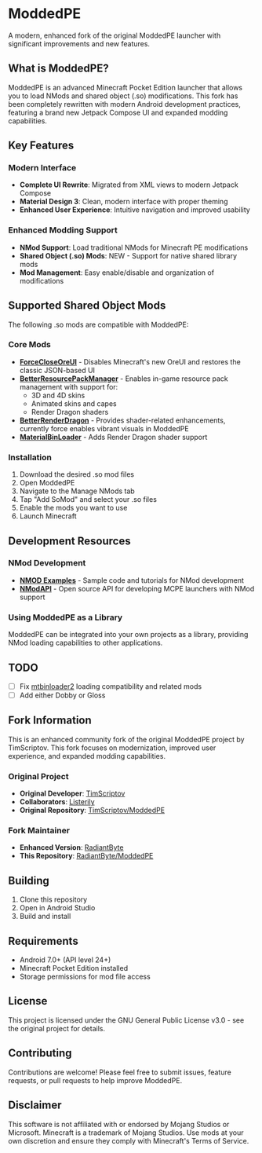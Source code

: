 # ModdedPE

A modern, enhanced fork of the original ModdedPE launcher with significant improvements and new features.

## What is ModdedPE?

ModdedPE is an advanced Minecraft Pocket Edition launcher that allows you to load NMods and shared object (.so) modifications. This fork has been completely rewritten with modern Android development practices, featuring a brand new Jetpack Compose UI and expanded modding capabilities.

## Key Features

### Modern Interface
- **Complete UI Rewrite**: Migrated from XML views to modern Jetpack Compose
- **Material Design 3**: Clean, modern interface with proper theming
- **Enhanced User Experience**: Intuitive navigation and improved usability

### Enhanced Modding Support
- **NMod Support**: Load traditional NMods for Minecraft PE modifications
- **Shared Object (.so) Mods**: NEW - Support for native shared library mods
- **Mod Management**: Easy enable/disable and organization of modifications

## Supported Shared Object Mods

The following .so mods are compatible with ModdedPE:

### Core Mods
- **[ForceCloseOreUI](https://github.com/QYCottage/ForceCloseOreUI)** - Disables Minecraft's new OreUI and restores the classic JSON-based UI
- **[BetterResourcePackManager](https://github.com/QYCottage/BetterResourcePackManager-Release)** - Enables in-game resource pack management with support for:
  - 3D and 4D skins
  - Animated skins and capes
  - Render Dragon shaders
- **[BetterRenderDragon](https://github.com/QYCottage/BetterRenderDragon)** - Provides shader-related enhancements, currently force enables vibrant visuals in ModdedPE
- **[MaterialBinLoader](https://github.com/ddf8196/MaterialBinLoader)** - Adds Render Dragon shader support

### Installation
1. Download the desired .so mod files
2. Open ModdedPE
3. Navigate to the Manage NMods tab
4. Tap "Add SoMod" and select your .so files
5. Enable the mods you want to use
6. Launch Minecraft

## Development Resources

### NMod Development
- **[NMOD Examples](https://github.com/TimScriptov/NMOD-Examples)** - Sample code and tutorials for NMod development
- **[NModAPI](https://github.com/TimScriptov/NModAPI)** - Open source API for developing MCPE launchers with NMod support

### Using ModdedPE as a Library
ModdedPE can be integrated into your own projects as a library, providing NMod loading capabilities to other applications.

## TODO

- [ ] Fix [mtbinloader2](https://github.com/mcbegamerxx954/mtbinloader2) loading compatibility and related mods
- [ ] Add either Dobby or Gloss

## Fork Information

This is an enhanced community fork of the original ModdedPE project by TimScriptov. This fork focuses on modernization, improved user experience, and expanded modding capabilities.

### Original Project
- **Original Developer**: [TimScriptov](https://github.com/TimScriptov)
- **Collaborators**: [Listerily](https://github.com/listerily)
- **Original Repository**: [TimScriptov/ModdedPE](https://github.com/TimScriptov/ModdedPE)

### Fork Maintainer
- **Enhanced Version**: [RadiantByte](https://github.com/RadiantByte)
- **This Repository**: [RadiantByte/ModdedPE](https://github.com/RadiantByte/ModdedPE)

## Building

1. Clone this repository
2. Open in Android Studio
3. Build and install

## Requirements

- Android 7.0+ (API level 24+)
- Minecraft Pocket Edition installed
- Storage permissions for mod file access

## License

This project is licensed under the GNU General Public License v3.0 - see the original project for details.

## Contributing

Contributions are welcome! Please feel free to submit issues, feature requests, or pull requests to help improve ModdedPE.

## Disclaimer

This software is not affiliated with or endorsed by Mojang Studios or Microsoft. Minecraft is a trademark of Mojang Studios. Use mods at your own discretion and ensure they comply with Minecraft's Terms of Service.

